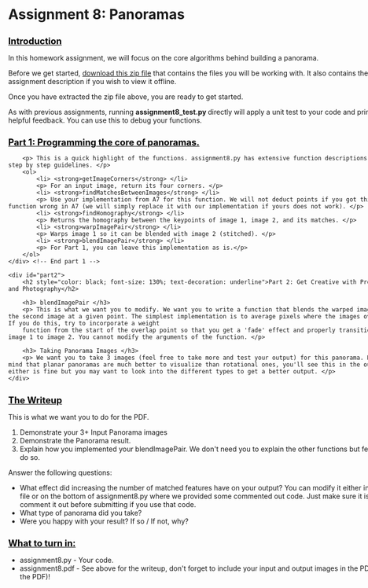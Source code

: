 <div style="width: 800px;">
    <h1>Assignment 8: Panoramas</h1>
    <div id="introduction">
        <h2 style="color: black; font-size: 130%; text-decoration: underline">Introduction</h2>
            <p>In this homework assignment, we will focus on the core algorithms behind building a panorama.</p>
    </div>
    <div>
        <p>Before we get started, <a href="http://www.dcastro.me/omscs6475/assignment8.zip" target="_blank">download this zip file</a> that contains the files you will be working with. It also contains the assignment description if you wish to view it offline. </p>
        <p>Once you have extracted the zip file above, you are ready to get started.</p>
        <p>As with previous assignments, running <strong> assignment8_test.py </strong> directly will apply a unit test to your code and print out helpful feedback. You can use this to debug your functions.</p>
    </div>
    <div id="part1">
        <h2 style="color: black; font-size: 130%; text-decoration: underline">Part 1: Programming the core of panoramas.</h2>

        <p> This is a quick highlight of the functions. assignment8.py has extensive function descriptions with step by step guidelines. </p>
        <ol>
            <li> <strong>getImageCorners</strong> </li>
            <p> For an input image, return its four corners. </p>
            <li> <strong>findMatchesBetweenImages</strong> </li>
            <p> Use your implementation from A7 for this function. We will not deduct points if you got this function wrong in A7 (we will simply replace it with our implementation if yours does not work). </p>
            <li> <strong>findHomography</strong> </li>
            <p> Returns the homography between the keypoints of image 1, image 2, and its matches. </p>
            <li> <strong>warpImagePair</strong> </li>
            <p> Warps image 1 so it can be blended with image 2 (stitched). </p>
            <li> <strong>blendImagePair</strong> </li>
            <p> For Part 1, you can leave this implementation as is.</p>
        </ol>
    </div> <!-- End part 1 -->

    <div id="part2">
        <h2 style="color: black; font-size: 130%; text-decoration: underline">Part 2: Get Creative with Programming and Photography</h2>

        <h3> blendImagePair </h3>
        <p> This is what we want you to modify. We want you to write a function that blends the warped image with the second image at a given point. The simplest implementation is to average pixels where the images overlap. If you do this, try to incorporate a weight
        function from the start of the overlap point so that you get a 'fade' effect and properly transition from image 1 to image 2. You cannot modify the arguments of the function. </p>

        <h3> Taking Panorama Images </h3>
        <p> We want you to take 3 images (feel free to take more and test your output) for this panorama. Keep in mind that planar panoramas are much better to visualize than rotational ones, you'll see this in the output, either is fine but you may want to look into the different types to get a better output. </p>
    </div>

<div id="pdf_details">
<h2 style="color: black; font-size: 130%; text-decoration: underline">The Writeup</h2>
<p>This is what we want you to do for the PDF.</p>
<ol>
    <li> Demonstrate your 3+ Input Panorama images </li>
    <li> Demonstrate the Panorama result. </li>
    <li> Explain how you implemented your blendImagePair. We don't need you to explain the other functions but feel free to do so.</li>
</ol>
    <p> Answer the following questions: </p>
<ul>
    <li> What effect did increasing the number of matched features have on your output? You can modify it either in the test file or on the bottom of assignment8.py where we provided some commented out code. Just make sure it is comment it out before submitting if you use that code.</li>
    <li> What type of panorama did you take? </li>
    <li> Were you happy with your result? If so / If not, why? </li>
</ul>
</div>
<div id="turnin">
<h2 style="color: black; font-size: 130%; text-decoration: underline">What to turn in:</h2>
<ul>
    <li>assignment8.py - Your code.</li>
    <li>assignment8.pdf - See above for the writeup, don't forget to include your input and output images in the PDF (only in the PDF)!</li>
</ul>
</div>
</div>